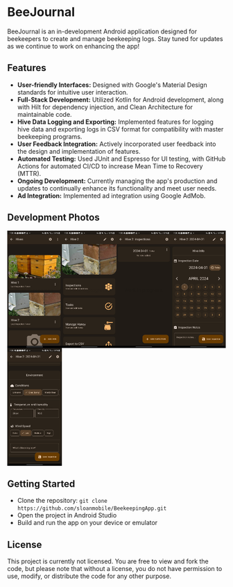 # BeeJournal

BeeJournal is an in-development Android application designed for beekeepers to create and manage beekeeping logs. Stay tuned for updates as we continue to work on enhancing the app!

## Features
- **User-friendly Interfaces:** Designed with Google's Material Design standards for intuitive user interaction.
- **Full-Stack Development:** Utilized Kotlin for Android development, along with Hilt for dependency injection, and Clean Architecture for maintainable code.
- **Hive Data Logging and Exporting:** Implemented features for logging hive data and exporting logs in CSV format for compatibility with master beekeeping programs.
- **User Feedback Integration:** Actively incorporated user feedback into the design and implementation of features.
- **Automated Testing:** Used JUnit and Espresso for UI testing, with GitHub Actions for automated CI/CD to increase Mean Time to Recovery (MTTR).
- **Ongoing Development:** Currently managing the app's production and updates to continually enhance its functionality and meet user needs.
- **Ad Integration:** Implemented ad integration using Google AdMob.

## Development Photos

<div style="display: flex; flex-wrap: wrap;">
    <img src="docs/1.png" style="width: 25%;" alt="Image 1">
    <img src="docs/2.png" style="width: 25%;" alt="Image 2">
    <img src="docs/3.png" style="width: 25%;" alt="Image 3">
    <img src="docs/4.png" style="width: 25%;" alt="Image 4">
    <img src="docs/5.png" style="width: 25%;" alt="Image 5">
</div>

## Getting Started
- Clone the repository: `git clone https://github.com/sloanmobile/BeekeepingApp.git`
- Open the project in Android Studio
- Build and run the app on your device or emulator

## License
This project is currently not licensed. You are free to view and fork the code, but please note that without a license, you do not have permission to use, modify, or distribute the code for any other purpose.
